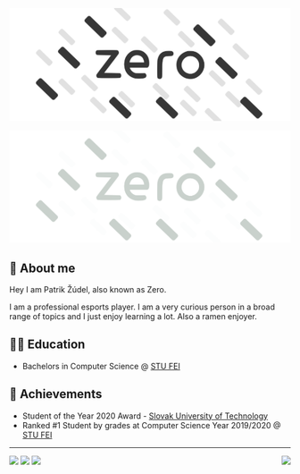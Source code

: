 <p align="center"><img src='/LogoDark.png?sanitize=true#gh-light-mode-only'></p>
<p align="center"><img src='/LogoLight.png?sanitize=true#gh-dark-mode-only'></p>

## 🍜 About me

Hey I am Patrik Žúdel, also known as Zero. 

I am a professional esports player. I am a very curious person in a broad range of topics and I just enjoy learning a lot. Also a ramen enjoyer.

## 👨‍🎓 Education

- Bachelors in Computer Science @ [STU FEI](https://www.fei.stuba.sk/) 

## 🥇 Achievements

- Student of the Year 2020 Award - [Slovak University of Technology](https://www.stuba.sk/sk/diani-na-stu/prehlad-aktualit/rektor-stu-miroslav-fikar-udelil-ocenenia-student-roka-2020.html?page_id=13848)
- Ranked #1 Student by grades at Computer Science Year 2019/2020 @ [STU FEI](https://www.fei.stuba.sk/)

---

<a href="https://twitter.com/PatrikZero"><img src="https://img.shields.io/twitter/follow/patrikzero?style=flat-square&color=555555&labelColor=black&logo=twitter&label=@PatrikZero"></a> <img src="https://img.shields.io/github/followers/patrikzudel?style=flat-square&color=555555&labelColor=black&logo=github&label=patrikzudel"> <a href="https://www.buymeacoffee.com/patrikzero"><img src="https://img.shields.io/badge/Buy%20me%20a%20ramen-a?style=flat-square&color=555555&labelColor=black&label=Support"></a><img src="https://visitor-badge.glitch.me/badge?page_id=patrikzudel.patrikzudel&left_color=black&right_color=black" align="right">
